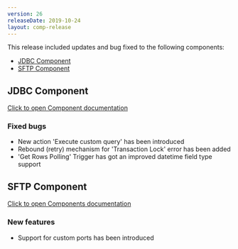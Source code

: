 ```yaml
---
version: 26
releaseDate: 2019-10-24
layout: comp-release
---
```


This release included updates and bug fixed to the following components:

*   [JDBC Component](#jdbc-component)
*   [SFTP Component](#sftp-component)

## JDBC Component
[Click to open Component documentation](https://docs.elastic.io/components/jdbc/index.html)

### Fixed bugs
* New action 'Execute custom query' has been introduced
* Rebound (retry) mechanism for 'Transaction Lock' error has been added
* 'Get Rows Polling' Trigger has got an improved datetime field type support 

## SFTP Component
[Click to open Components documentation](https://docs.elastic.io/components/sftp.html)

### New features
* Support for custom ports has been introduced
